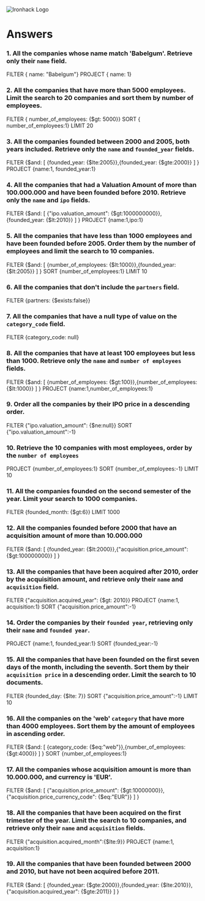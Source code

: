 ![Ironhack Logo](https://i.imgur.com/1QgrNNw.png)

# Answers

### 1. All the companies whose name match 'Babelgum'. Retrieve only their `name` field.

<!-- Your Code Goes Here -->

FILTER { name: "Babelgum"}
PROJECT { name: 1}

### 2. All the companies that have more than 5000 employees. Limit the search to 20 companies and sort them by **number of employees**.

<!-- Your Code Goes Here -->

FILTER { number_of_employees: {$gt: 5000}}
SORT { number_of_employees:1}
LIMIT 20

### 3. All the companies founded between 2000 and 2005, both years included. Retrieve only the `name` and `founded_year` fields.

<!-- Your Code Goes Here -->

FILTER {$and: [ {founded_year: {$lte:2005}},{founded_year: {$gte:2000}} ] }
PROJECT {name:1, founded_year:1}

### 4. All the companies that had a Valuation Amount of more than 100.000.000 and have been founded before 2010. Retrieve only the `name` and `ipo` fields.

<!-- Your Code Goes Here -->

FILTER {$and: [ {"ipo.valuation_amount": {$gt:1000000000}},{founded_year: {$lt:2010}} ] }
PROJECT {name:1,ipo:1}

### 5. All the companies that have less than 1000 employees and have been founded before 2005. Order them by the number of employees and limit the search to 10 companies.

<!-- Your Code Goes Here -->

FILTER {$and: [ {number_of_employees: {$lt:1000}},{founded_year: {$lt:2005}} ] }
SORT {number_of_employees:1}
LIMIT 10

### 6. All the companies that don't include the `partners` field.

<!-- Your Code Goes Here -->

FILTER {partners: {$exists:false}}

### 7. All the companies that have a null type of value on the `category_code` field.

<!-- Your Code Goes Here -->

FILTER {category_code: null}

### 8. All the companies that have at least 100 employees but less than 1000. Retrieve only the `name` and `number of employees` fields.

<!-- Your Code Goes Here -->

FILTER {$and: [ {number_of_employees: {$gt:100}},{number_of_employees: {$lt:1000}} ] }
PROJECT {name:1,number_of_employees:1}

### 9. Order all the companies by their IPO price in a descending order.

<!-- Your Code Goes Here -->

FILTER {"ipo.valuation_amount": {$ne:null}}
SORT {"ipo.valuation_amount":-1}

### 10. Retrieve the 10 companies with most employees, order by the `number of employees`

<!-- Your Code Goes Here -->

PROJECT {number_of_employees:1}
SORT {number_of_employees:-1}
LIMIT 10

### 11. All the companies founded on the second semester of the year. Limit your search to 1000 companies.

<!-- Your Code Goes Here -->

FILTER {founded_month: {$gt:6}}
LIMIT 1000

### 12. All the companies founded before 2000 that have an acquisition amount of more than 10.000.000

<!-- Your Code Goes Here -->

FILTER {$and: [ {founded_year: {$lt:2000}},{"acquisition.price_amount": {$gt:100000000}} ] }

### 13. All the companies that have been acquired after 2010, order by the acquisition amount, and retrieve only their `name` and `acquisition` field.

<!-- Your Code Goes Here -->

FILTER {"acquisition.acquired_year": {$gt: 2010}}
PROJECT {name:1, acquisition:1}
SORT {"acquisition.price_amount":-1}

### 14. Order the companies by their `founded year`, retrieving only their `name` and `founded year`.

<!-- Your Code Goes Here -->

PROJECT {name:1, founded_year:1}
SORT {founded_year:-1}

### 15. All the companies that have been founded on the first seven days of the month, including the seventh. Sort them by their `acquisition price` in a descending order. Limit the search to 10 documents.

<!-- Your Code Goes Here -->

FILTER {founded_day: {$lte: 7}}
SORT {"acquisition.price_amount":-1}
LIMIT 10

### 16. All the companies on the 'web' `category` that have more than 4000 employees. Sort them by the amount of employees in ascending order.

<!-- Your Code Goes Here -->

FILTER {$and: [ {category_code: {$eq:"web"}},{number_of_employees: {$gt:4000}} ] }
SORT {number_of_employees:1}

### 17. All the companies whose acquisition amount is more than 10.000.000, and currency is 'EUR'.

<!-- Your Code Goes Here -->

FILTER {$and: [ {"acquisition.price_amount": {$gt:10000000}},{"acquisition.price_currency_code": {$eq:"EUR"}} ] }

### 18. All the companies that have been acquired on the first trimester of the year. Limit the search to 10 companies, and retrieve only their `name` and `acquisition` fields.

<!-- Your Code Goes Here -->

FILTER {"acquisition.acquired_month":{$lte:9}}
PROJECT {name:1, acquisition:1}

### 19. All the companies that have been founded between 2000 and 2010, but have not been acquired before 2011.

<!-- Your Code Goes Here -->

FILTER {$and: [ {founded_year: {$gte:2000}},{founded_year: {$lte:2010}},{"acquisition.acquired_year": {$gte:2011}} ] }
